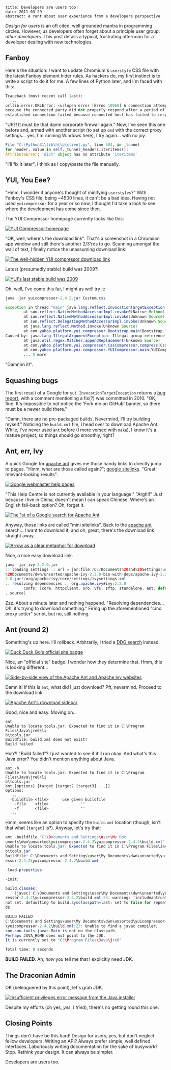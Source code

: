 ```metadata
title: Developers are users too!
date: 2011-03-29
abstract: A rant about user experience from a developers perspective
```

*Design for users* is an oft cited, well grounded mantra in programming circles.
However, us developers often forget about a principle user group: *other
developers*. This post details a typical, frustrating afternoon for a developer
dealing with new technologies.

## Fanboy

Here's the situation: I want to update Chromium's `userstyle` CSS file with the
latest Fanboy element hider rules. As hackers do, my first instinct is to write
a script to do it for me. A few lines of Python later, and I'm faced with this:

```python
Traceback (most recent call last):
  ...
urllib.error.URLError: <urlopen error [Errno 10060] A connection attempt failed
because the connected party did not properly respond after a period of time, or
established connection failed because connected host has failed to respond>
```

"Uh?! It must be that damn corporate firewall again." Now, I've seen this one
before and, armed with another script (to set up `cmd` with the correct proxy
settings... yes, I'm running Windows here), I try again... with no joy:

```python
File "C:\Python31\lib\http\client.py", line 684, in _tunnel
for header, value in self._tunnel_headers.iteritems():
AttributeError: 'dict' object has no attribute 'iteritems'
```

"I'll fix it later", I think as I copy/paste the file manually.

## YUI, You Eee?

"Hmm, I wonder if anyone's thought of minifying `userstyles`?" With Fanboy's CSS
file, being ~4500 lines, it can't be a bad idea. Having not used `yuicompressor`
for a year or so now, I thought I'd take a look to see where the development has
come since then.

The YUI Compressor homepage currently looks like this:

  [![YUI Compressor homepage][yuith]][yui]

  [yui]: /assets/img/2011-03-14_15-15-28.png
  [yuith]: /assets/img/th/2011-03-14_15-15-28.png

"OK, well, where's the download link". That's a screenshot in a Chromium app
window and still there's another 2/3'rds to go. Scanning amongst the wall of
text, I finally notice the unassuming download link:

  [![The well-hidden YUI compressor download link][yuidlth]][yuidl]

  [yuidl]: /assets/img/2011-03-14_15-35-58.png
  [yuidlth]: /assets/img/th/2011-03-14_15-35-58.png

Latest (presumedly stable) build was 2009?!

  [![YUI's last stable build was 2009][yuistth]][yuist]

  [yuist]: /assets/img/2011-03-14_15-39-17.png
  [yuistth]: /assets/img/th/2011-03-14_15-39-17.png

Oh, well, I've come this far, I might as well try it:

```java
java -jar yuicompressor-2.4.2.jar Custom.css

Exception in thread "main" java.lang.reflect.InvocationTargetException
        at sun.reflect.NativeMethodAccessorImpl.invoke0(Native Method)
        at sun.reflect.NativeMethodAccessorImpl.invoke(Unknown Source)
        at sun.reflect.DelegatingMethodAccessorImpl.invoke(Unknown Source)
        at java.lang.reflect.Method.invoke(Unknown Source)
        at com.yahoo.platform.yui.compressor.Bootstrap.main(Bootstrap.java:20)
Caused by: java.lang.IllegalArgumentException: Illegal group reference
        at java.util.regex.Matcher.appendReplacement(Unknown Source)
        at com.yahoo.platform.yui.compressor.CssCompressor.compress(CssCompressor.java:86)
        at com.yahoo.platform.yui.compressor.YUICompressor.main(YUICompressor.java:178)
        ... 5 more
```

"Damnnn it!".

## Squashing bugs

The first result of a Google for `yui InvocationTargetException` returns a [bug
report][yuibug], with a comment mentioning a fix(?) was committed in 2010. "OK,
fine. It's impossible to not notice the 'Fork me on GitHub' banner, so there
must be a newer build there."

"Damn, there are no pre-packaged builds. Nevermind, I'll try building myself."
Noticing the `build.xml` file, I head over to download Apache Ant. While, I've
never used `ant` before (I more versed with `make`), I know it's a mature
project, so things should go smoothly, right?

## Ant, err, Ivy

A quick Google for [apache ant][ivy] gives me those handy links to directly
jump to pages. "Hmm, what are those called again?"; [google sitelinks][gsl].
"Great! relevant-looking results".

  [![Google webmaster help pages][gwhpth]][gwhp]

  [gwhp]: /assets/img/2011-03-14_16-36-05.png
  [gwhpth]: /assets/img/th/2011-03-14_16-36-05.png

"This Help Centre is not currently available in your language." "Argh!!" Just
because I live in China, doesn't mean I can speak Chinese. Where's an English
fall-back option? Oh, forget it.

  [![The 1st of a Google search for Apache Ant][gantth]][gant]

  [gant]: /assets/img/2011-03-14_16-41-54.png
  [gantth]: /assets/img/th/2011-03-14_16-41-54.png

Anyway, those links are called "mini sitelinks". Back to the [apache ant][ivy]
search... I want to download it, and oh, great, there's the download link
straight away.

  [![Arrow as a clear metaphor for download][antdlth]][antdl]

  [antdl]: /assets/img/2011-03-14_16-42-46.png
  [antdlth]: /assets/img/2011-03-14_16-42-46.png

Nice, a nice easy download link.

```java
java -jar ivy-2.2.0.jar
:: loading settings :: url = jar:file:/C:/Documents%20and%20Settings/user/My
%20Documents/dwn/unsorted/apache-ivy-2.2.0-bin-with-deps/apache-ivy-2.2.0/ivy-2.
2.0.jar!/org/apache/ivy/core/settings/ivysettings.xml
:: resolving dependencies :: org.apache.ivy#ivy;2.2.0
        confs: [core, httpclient, oro, vfs, sftp, standalone, ant, default, test
, source]
```

Zzz. About a minute later and nothing happend. "Resolving dependencies... Oh,
it's trying to download something." Firing up the aforementioned "cmd proxy
setter" script, but no, still nothing.

## Ant (round 2)

Something's up here. I'll rollback. Arbitrarily, I tried a [DDG search][ddg]
instead.

  [![Duck Duck Go's official site badge][ddgth]][ddg]

  [ddg]: /assets/img/2011-03-14_16-48-38.png
  [ddgth]: /assets/img/2011-03-14_16-48-38.png

Nice, an "official site" badge. I wonder how they determine that. Hmm,
this is looking different...

  [![Side-by-side view of the Apache Ant and Apache Ivy websites][antssth]][antss]

  [antss]: /assets/img/2011-03-14_16-52-32.png
  [antssth]: /assets/img/th/2011-03-14_16-52-32.png

Damn it! If this is `ant`, what did I just download? Pft, nevermind. Proceed to
the download link.

  [![Apache Ant's download sidebar][antside]][antside]

  [antside]: /assets/img/2011-03-14_16-54-13.png

Good, nice and easy. Moving on...

```dos
ant
Unable to locate tools.jar. Expected to find it in C:\Program Files\Java\jre6\li
b\tools.jar
Buildfile: build.xml does not exist!
Build failed
```

Huh?! "Build failed"? I just wanted to see if it'll run okay. And what's this
Java error? You didn't mention anything about Java.

```dos
ant -h
Unable to locate tools.jar. Expected to find it in C:\Program Files\Java\jre6\li
b\tools.jar
ant [options] [target [target2 [target3] ...]]
Options:
  ...
  -buildfile <file>      use given buildfile
    -file    <file>              ''
    -f       <file>              ''
  ...
```

Hmm, seems like an option to specify the `build.xml` location (though, isn't
that what `[target]` is?). Anyway, let's try that:

```java
ant -buildfile "C:\Documents and Settings\user\My Doc
uments\dwn\unsorted\yuicompressor-2.4.2\yuicompressor-2.4.2\build.xml"
Unable to locate tools.jar. Expected to find it in C:\Program Files\Java\jre6\li
b\tools.jar
Buildfile: C:\Documents and Settings\user\My Documents\dwn\unsorted\yuicompr
essor-2.4.2\yuicompressor-2.4.2\build.xml

-load.properties:

-init:

build.classes:
    [javac] C:\Documents and Settings\user\My Documents\dwn\unsorted\yuicomp
ressor-2.4.2\yuicompressor-2.4.2\build.xml:23: warning: 'includeantruntime' was
not set, defaulting to build.sysclasspath=last; set to false for repeatable buil
ds

BUILD FAILED
C:\Documents and Settings\user\My Documents\dwn\unsorted\yuicompressor-2.4.2
\yuicompressor-2.4.2\build.xml:23: Unable to find a javac compiler;
com.sun.tools.javac.Main is not on the classpath.
Perhaps JAVA_HOME does not point to the JDK.
It is currently set to "C:\Program Files\Java\jre6"

Total time: 0 seconds
```

**BUILD FAILED**. Ah, *now* you tell me that I explicitly need JDK.

## The Draconian Admin

OK (beleaguered by this point), let's grab JDK.

  [![Insufficient privileges error message from the Java installer][jdkth]][jdk]

  [jdk]: /assets/img/2011-03-14_17-26-28.png
  [jdkth]: /assets/img/th/2011-03-14_17-26-28.png

Despite my efforts (oh yes, *yes*, I *tried*), there's no getting round this
one.

## Closing Points

Things don't have be this hard! Design for users, yes, but don't neglect fellow
developers. Writing an API? Always prefer simple, well defined interfaces.
Laboriously writing documentation for the sake of busywork? Stop. Rethink your
design. It can always be simpler.

Developers are users too.

  [yuibug]: http://yuilibrary.com/projects/yuicompressor/ticket/2528046
  [ivy]: https://encrypted.google.com/search?hl=en&q=apache+ant
  [gsl]: https://encrypted.google.com/search?hl=en&q=google+sitelinks
  [ddg]: https://duckduckgo.com/?q=apache+ant&ke=-1&kh=1&k&ko=s&kr=c&ka=n&kk=l
